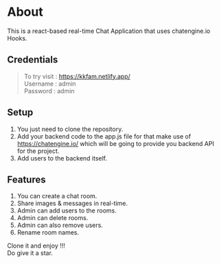 # About

This is a react-based real-time Chat Application that uses chatengine.io Hooks.

## Credentials
  > To try visit : https://kkfam.netlify.app/     
  > Username : admin  
  > Password : admin

## Setup

1. You just need to clone the repository.
2. Add your backend code to the app.js file for that make use of https://chatengine.io/ which will be going to provide you backend API for the project.
3. Add users to the backend itself.

## Features

1. You can create a chat room.
2. Share images & messages in real-time.
3. Admin can add users to the rooms.
4. Admin can delete rooms.
5. Admin can also remove users.
6. Rename room names.

Clone it and enjoy !!!    
Do give it a star.
